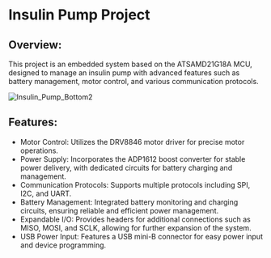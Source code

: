 
# Insulin Pump Project


## Overview:

This project is an embedded system based on the ATSAMD21G18A MCU, designed to manage an insulin pump with advanced features such as battery management, motor control, and various communication protocols.

![Insulin_Pump_Bottom2](https://github.com/user-attachments/assets/fb4c2f37-97cd-4961-a42a-34909b714bd1)


## Features:

- Motor Control: Utilizes the DRV8846 motor driver for precise motor operations.
- Power Supply: Incorporates the ADP1612 boost converter for stable power delivery, with dedicated circuits for battery charging and management.
- Communication Protocols: Supports multiple protocols including SPI, I2C, and UART.
- Battery Management: Integrated battery monitoring and charging circuits, ensuring reliable and efficient power management.
- Expandable I/O: Provides headers for additional connections such as MISO, MOSI, and SCLK, allowing for further expansion of the system.
- USB Power Input: Features a USB mini-B connector for easy power input and device programming.

  

